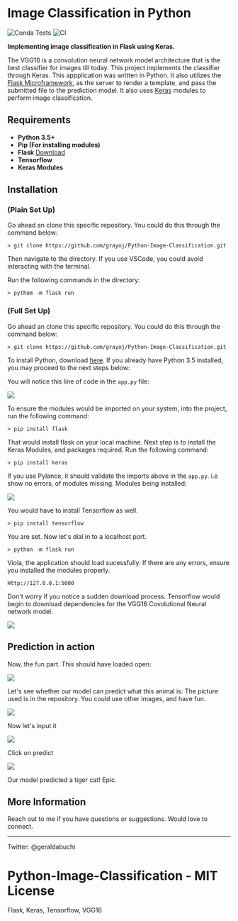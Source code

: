 # Image Classification in Python
![Conda Tests](https://github.com/grayoj/image-classifier/actions/workflows/conda-tests.yml/badge.svg)
![CI](https://github.com/grayoj/image-classifier/actions/workflows/tests.yml/badge.svg)

**Implementing image classification in Flask using Keras.**

The VGG16 is a convolution neural network model architecture that is the best classifier for images till today. This project implements the classifier through Keras. This appplication was written in Python. It also utilizes the <a href="https://flask.palletsprojects.com/en/2.1.x/">Flask Microframework</a>, as the server to render a template, and pass the submitted file to the prediction model. It also uses <a href="https://keras.io/">Keras</a> modules to perform image classification.

## Requirements 

* **Python 3.5+**
* **Pip (For installing modules)**
* **Flask** <a href="https://flask.palletsprojects.com/en/2.1.x/">Download</a> 
* **Tensorflow**
* **Keras Modules**

## Installation

### (Plain Set Up)

Go ahead an clone this specific repository. You could do this through the command below:

    > git clone https://github.com/grayoj/Python-Image-Classification.git

Then navigate to the directory. If you use VSCode, you could avoid interacting with the terminal.

Run the following commands in the directory:

    > pythom -m flask run

### (Full Set Up)

Go ahead an clone this specific repository. You could do this through the command below:

    > git clone https://github.com/grayoj/Python-Image-Classification.git

To install Python, download <a href="python.org">here</a>. If you already have Python 3.5 installed, you may proceed to the next steps below:

You will notice this line of code in the ``app.py`` file:

<img src="img/flask-import.png">

To ensure the modules would be imported on your system, into the project, run the following command:

    > pip install flask

That would install flask on your local machine.
Next step is to install the Keras Modules, and packages required. Run the following command:

    > pip install keras

If you use Pylance, it should validate the imports above in the ``app.py``. i.e show no errors, of modules missing. Modules being installed:

<img src="img/keras-modules.png">

You would have to install Tensorflow as well.

    > pip install tensorflow

You are set. Now let's dial in to a localhost port.

    > python -m flask run

Viola, the application should load sucessfully. If there are any errors, ensure you installed the modules properly.

    Http://127.0.0.1:5000 

Don't worry if you notice a sudden download process. Tensorflow would begin to download dependencies for the VGG16 Covolutional Neural network model.


<img src="img/terminal.png">

## Prediction in action

Now, the fun part. This should have loaded open:

<img src="img/pic.png">

Let's see whether our model can predict what this animal is:
The picture used is in the repository. You could use other images, and have fun.

<img src="images/cat.jpg">

Now let's input it

<img src="img/choose.png">

Click on predict

<img src="img/predict.png">

Our model predicted a tiger cat! Epic.

## More Information

Reach out to me if you have questions or suggestions. Would love to connect.

****
Twitter: @geraldabuchi

# Python-Image-Classification - MIT License
Flask, Keras, Tensorflow, VGG16
